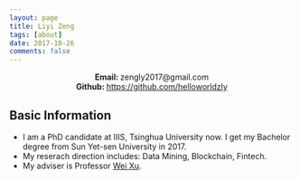 ```yaml
---
layout: page
title: Liyi Zeng
tags: [about]
date: 2017-10-26
comments: false
---
```

<center><b>Email: </b>zengly2017@gmail.com</center> 
<center><b>Github: </b><a href="https://github.com/helloworldzly">https://github.com/helloworldzly</a></center>

## Basic Information
* I am a PhD candidate at IIIS, Tsinghua University now. I get my Bachelor degree from Sun Yet-sen University in 2017. 
* My reserach direction includes: Data Mining, Blockchain, Fintech. 
* My adviser is Professor [Wei Xu](http://iiis.tsinghua.edu.cn/~weixu/).

